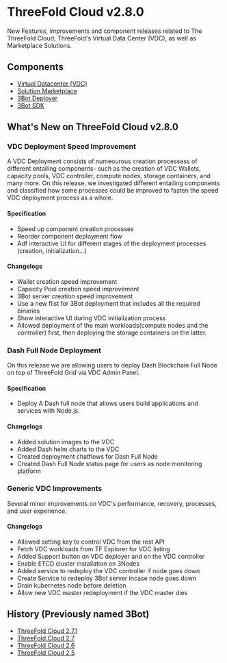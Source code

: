 

# ThreeFold Cloud v2.8.0

New Features, improvements and component releases related to The ThreeFold Cloud; ThreeFold's Virtual Data Center (VDC), as well as Marketplace Solutions.

## Components

- [Virtual Datacenter (VDC)](https://github.com/threefoldtech/js-sdk/tree/master/jumpscale/packages/vdc)
- [Solution Marketplace](https://github.com/threefoldtech/js-sdk/tree/master/jumpscale/packages/marketplace)
- [3Bot Deployer](https://github.com/threefoldtech/js-sdk/tree/master/jumpscale/packages/threebot_deployer)
- [3Bot SDK](https://github.com/threefoldtech/js-sdk/tree/development/master/packages/tfgrid_solutions)


## What's New on ThreeFold Cloud v2.8.0

### VDC Deployment Speed Improvement

A VDC Deployment consists of numeourous creation processess of different entailing components- such as the creation of VDC Wallets, capacity pools, VDC controller, compute nodes, storage containers, and many more. On this release, we investigated different entailing components and classified how some processes could be improved to fasten the speed VDC deployment process as a whole. 

#### Specification
- Speed up component creation processes
- Reorder component deployment flow
- Adf interactive UI for different stages of the deployment processes (creation, initialization...)

#### Changelogs
- Wallet creation speed improvement
- Capacity Pool creation speed improvement
- 3Bot server creation speed improvement
- Use a new flist for 3Bot deployment that includes all the required binaries
- Show interactive UI during VDC initialization process
- Allowed deployment of the main workloads(compute nodes and the controller) first, then deploying the storage containers on the latter.

### Dash Full Node Deployment

On this release we are allowing users to deploy Dash Blockchain Full Node on top of ThreeFold Grid via VDC Admin Panel. 

#### Specification

- Deploy A Dash full node that allows users build applications and services with Node.js. 

#### Changelogs

- Added solution images to the VDC
- Added Dash helm charts to the VDC
- Created deployment chatflows for Dash Full Node
- Created Dash Full Node status page for users as node monitoring platform

### Generic VDC Improvements

Several minor improvements on VDC's performance, recovery, processes, and user experience.

#### Changelogs

- Allowed setting key to control VDC from the rest API 
- Fetch VDC workloads from TF Explorer for VDC listing 
- Added Support button on VDC deployer and on the VDC controller
- Enable ETCD cluster installation on 3Nodes
- Added service to redeploy the VDC controller if node goes down
- Create Service to redeploy 3Bot server incase node goes down
- Drain kubernetes node before deletion
- Allow new VDC master redeployment if the VDC master dies

## History (Previously named 3Bot)

- [ThreeFold Cloud 2.7.1](https://github.com/threefoldtech/home/blob/tfcloud2.7.1/products/3bot2.7.md)
- [ThreeFold Cloud 2.7](https://github.com/threefoldtech/home/blob/tfcloud2.7.1/products/3bot2.7.md)
- [ThreeFold Cloud 2.6](https://github.com/threefoldtech/home/blob/tfcloud2.7.1/products/3bot2.6.md)
- [ThreeFold Cloud 2.5](https://github.com/threefoldtech/home/blob/tfcloud2.7.1/products/3bot2.5.md)
